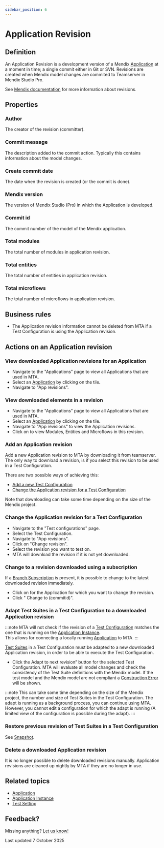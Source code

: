 ```yaml
---
sidebar_position: 6
---
```



# Application Revision

## Definition

An Application Revision is a development version of a Mendix [Application](application) at a moment in time; a single commit either in Git or SVN. Revisions are created when Mendix model changes are commited to Teamserver in Mendix Studio Pro.

See [Mendix documentation](https://docs.mendix.com/refguide/version-control/#revision) for more information about revisions.

## Properties

### Author 
The creator of the revision (committer).  
 
### Commit message  
The description added to the commit action. Typically this contains information about the model changes.

### Create commit date 
The date when the revision is created (or the commit is done).  

### Mendix version  
The version of Mendix Studio (Pro) in which the Application is developed.

### Commit id 
The commit number of the model of the Mendix application.  
  
### Total modules
The total number of modules in application revision. 
  
### Total entities  
The total number of entities in application revision. 
 
### Total microflows
The total number of microflows in application revision.

## Business rules
- The Application revision information cannot be deleted from MTA if a Test Configuration is using the Application revision.

## Actions on an Application revision

### View downloaded Application revisions for an Application
- Navigate to the "Applications" page to view all Applications that are used in MTA.
- Select an [Application](application) by clicking on the tile.
- Navigate to "App revisions".

### View downloaded elements in a revision 
- Navigate to the "Applications" page to view all Applications that are used in MTA.
- Select an [Application](application) by clicking on the tile.
- Navigate to "App revisions" to view the Application revisions.
- Click on <i class="fal fa-info-circle"></i> to view Modules, Entities and Microflows in this revision.

### Add an Application revision
Add a new Application revision to MTA by downloading it from teamserver. The only way to download a revision, is if you select this revision to be used in a Test Configuration.

There are two possible ways of achieving this:

- [Add a new Test Configuration](test-configuration#create-a-new-test-configuration)
- [Change the Application revision for a Test Configuration](#change-the-application-revision-for-a-test-configuration)

Note that downloading can take some time depending on the size of the Mendix project.

### Change the Application revision for a Test Configuration
- Navigate to the "Test configurations" page.
- Select the Test Configuration.
- Navigate to "App revisions". 
- Click on "Change revision".
- Select the revision you want to test on.
- MTA will download the revision if it is not yet downloaded.

### Change to a revision downloaded using a subscription

If a [Branch Subscription](branch-subscription) is present, it is possible to change to the latest downloaded revision immediately.

- Click on <i class="fas fa-ellipsis"></i> for the Application for which you want to change the revision.
- Click "<i class="fal fa-pencil"></i> Change to <i class="fal fa-code-commit"></i> (commitid)".


### Adapt Test Suites in a Test Configuration to a downloaded Application revision

:::note
MTA will not check if the revision of a [Test Configuration](test-configuration) matches the one that is running on the [Application Instance](application-instance). <br/>This allows for connecting a locally running [Application](application) to MTA.
:::

[Test Suites](test-suite) in a Test Configuration must be adapted to a new downloaded Application revision, in order to be able to execute the Test Configuration.
- Click the Adapt to next revision” button for the selected Test Configuration. MTA will evaluate all model changes and check the consistency of the Test Suite definitions with the Mendix model. If the test model and the Mendix model are not compliant a [Construction Error](construction-error) will be shown.

:::note
This can take some time depending on the size of the Mendix project, the number and size of Test Suites in the Test Configuration. The adapt is running as a background process, you can continue using MTA. However, you cannot edit a configuration for which the adapt is running (A limited view of the configuration is possible during the adapt).
:::

### Restore previous revision of Test Suites in a Test Configuration

See [Snapshot](snapshot).

### Delete a downloaded Application revision

It is no longer possible to delete downloaded revisions manually.
Application revisions are cleaned up nightly by MTA if they are no longer in use.

## Related topics
- [Application](application)
- [Application Instance](application-instance)
- [Test Setting](test-setting)

## Feedback?
Missing anything? [Let us know!](mailto:support@menditect.com)

Last updated 7 October 2025